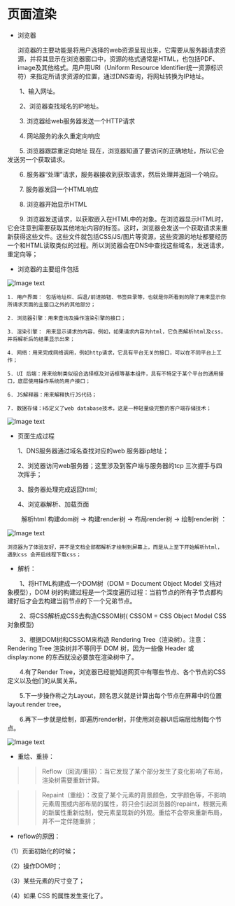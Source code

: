 # 页面渲染

* 浏览器

    浏览器的主要功能是将用户选择的web资源呈现出来，它需要从服务器请求资源，并将其显示在浏览器窗口中，资源的格式通常是HTML，也包括PDF、image及其他格式。用户用URI（Uniform Resource Identifier统一资源标识符）来指定所请求资源的位置，通过DNS查询，将网址转换为IP地址。
 
　　1、输入网址。 

　　2、浏览器查找域名的IP地址。
 
　　3. 浏览器给web服务器发送一个HTTP请求 

　　4. 网站服务的永久重定向响应 

　　5. 浏览器跟踪重定向地址 现在，浏览器知道了要访问的正确地址，所以它会发送另一个获取请求。 

　　6. 服务器“处理”请求，服务器接收到获取请求，然后处理并返回一个响应。 

　　7. 服务器发回一个HTML响应 

　　8. 浏览器开始显示HTML 

　　9. 浏览器发送请求，以获取嵌入在HTML中的对象。在浏览器显示HTML时，它会注意到需要获取其他地址内容的标签。这时，浏览器会发送一个获取请求来重新获得这些文件。这些文件就包括CSS/JS/图片等资源，这些资源的地址都要经历一个和HTML读取类似的过程。所以浏览器会在DNS中查找这些域名，发送请求，重定向等；

* 浏览器的主要组件包括

![Image text](https://img-blog.csdn.net/20171127183436695?watermark/2/text/aHR0cDovL2Jsb2cuY3Nkbi5uZXQvY2xhcmU1MDQ=/font/5a6L5L2T/fontsize/400/fill/I0JBQkFCMA==/dissolve/70/gravity/Center)

    1. 用户界面： 包括地址栏、后退/前进按钮、书签目录等，也就是你所看到的除了用来显示你所请求页面的主窗口之外的其他部分；

    2. 浏览器引擎：用来查询及操作渲染引擎的接口；

    3. 渲染引擎： 用来显示请求的内容，例如，如果请求内容为html，它负责解析html及css，并将解析后的结果显示出来；

    4. 网络：用来完成网络调用，例如http请求，它具有平台无关的接口，可以在不同平台上工作；

    5. UI 后端：用来绘制类似组合选择框及对话框等基本组件，具有不特定于某个平台的通用接口，底层使用操作系统的用户接口；

    6. JS解释器：用来解释执行JS代码；

    7. 数据存储：H5定义了web database技术，这是一种轻量级完整的客户端存储技术；

![Image text](https://img-blog.csdn.net/20171127183451459?watermark/2/text/aHR0cDovL2Jsb2cuY3Nkbi5uZXQvY2xhcmU1MDQ=/font/5a6L5L2T/fontsize/400/fill/I0JBQkFCMA==/dissolve/70/gravity/Center)

* 页面生成过程

    1、DNS服务器通过域名查找对应的web 服务器ip地址；

    2、浏览器访问web服务器；这里涉及到客户端与服务器的tcp 三次握手与四次挥手；

    3、服务器处理完成返回html;

    4、浏览器解析、加载页面

　　  解析html 构建dom树 -> 构建render树 -> 布局render树 -> 绘制render树 ：

![Image text](https://images2015.cnblogs.com/blog/825196/201703/825196-20170328150055436-1910402537.png)

    浏览器为了体验友好，并不是文档全部都解析才绘制到屏幕上，而是从上至下开始解析html，遇到css 会开启线程下载css；

* 解析：

　　1、将HTML构建成一个DOM树（DOM = Document Object Model 文档对象模型），DOM 树的构建过程是一个深度遍历过程：当前节点的所有子节点都构建好后才会去构建当前节点的下一个兄弟节点。
 
　　2、将CSS解析成CSS去构造CSSOM树( CSSOM = CSS Object Model CSS对象模型)

　　3、根据DOM树和CSSOM来构造 Rendering Tree（渲染树）。注意：Rendering Tree 渲染树并不等同于 DOM 树，因为一些像 Header 或 display:none 的东西就没必要放在渲染树中了。

　　4.有了Render Tree，浏览器已经能知道网页中有哪些节点、各个节点的CSS定义以及他们的从属关系。

　　5.下一步操作称之为Layout，顾名思义就是计算出每个节点在屏幕中的位置 layout render tree。 

　　6.再下一步就是绘制，即遍历render树，并使用浏览器UI后端层绘制每个节点。

![Image text](https://images0.cnblogs.com/blog/412020/201409/201506295501803.jpg)

* 重绘、重排： 

>> Reflow（回流/重排）：当它发现了某个部分发生了变化影响了布局，渲染树需要重新计算。
 
>> Repaint（重绘）：改变了某个元素的背景颜色，文字颜色等，不影响元素周围或内部布局的属性，将只会引起浏览器的repaint，根据元素的新属性重新绘制，使元素呈现新的外观。重绘不会带来重新布局，并不一定伴随重排；

* reflow的原因：

（1）页面初始化的时候； 

（2）操作DOM时； 

（3）某些元素的尺寸变了； 

（4）如果 CSS 的属性发生变化了。

  
